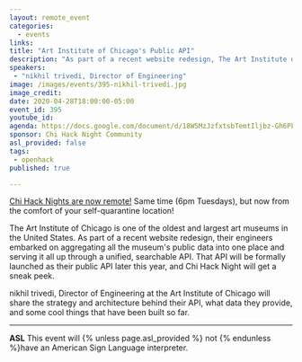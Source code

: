 ```yaml
---
layout: remote_event
categories:
  - events
links: 
title: "Art Institute of Chicago's Public API"
description: "As part of a recent website redesign, The Art Institute of Chicago embarked on aggregating all the museum's public data into one place and serving it all up through a unified, searchable API. That API will be formally launched as their public API later this year, and Chi Hack Night will get a sneak peek."
speakers:
 - "nikhil trivedi, Director of Engineering"
image: /images/events/395-nikhil-trivedi.jpg
image_credit:
date: 2020-04-28T18:00:00-05:00
event_id: 395
youtube_id: 
agenda: https://docs.google.com/document/d/18W5MzJzfxtsbTemtIljbz-Gh6Pkt9mf1mZ9XzD7tR14/edit?usp=sharing
sponsor: Chi Hack Night Community
asl_provided: false
tags: 
 - openhack
published: true

---
```


[Chi Hack Nights are now remote!](/blog/2020/03/16/chi-hack-night-going-remote.html) Same time (6pm Tuesdays), but now from the comfort of your self-quarantine location!

The Art Institute of Chicago is one of the oldest and largest art museums in the United States. As part of a recent website redesign, their engineers embarked on aggregating all the museum's public data into one place and serving it all up through a unified, searchable API. That API will be formally launched as their public API later this year, and Chi Hack Night will get a sneak peek.

nikhil trivedi, Director of Engineering at the Art Institute of Chicago will share the strategy and architecture behind their API, what data they provide, and some cool things that have been built so far.

---

<!-- **RSVP required** Braintree now requires all attendees to [RSVP beforehand]({{site.rsvp_url}}) by 12:00 PM (noon). Walk-ins will not be allowed! -->

**ASL** This event will {% unless page.asl_provided %} not {% endunless %}have an American Sign Language interpreter.

<!-- **Food** Food and drinks will be provided. We encourage attendees to bring their own water bottles to reduce waste. -->
